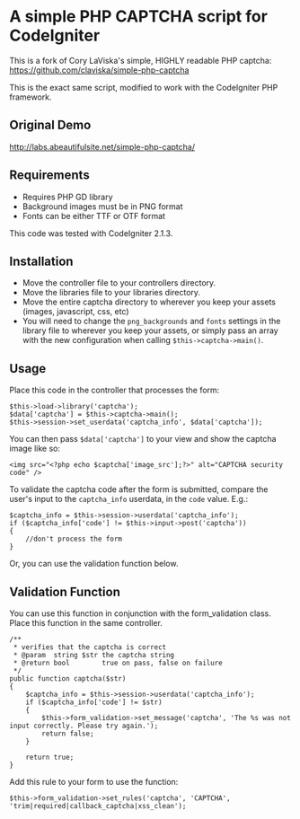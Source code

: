 # A simple PHP CAPTCHA script for CodeIgniter

This is a fork of Cory LaViska's simple, HIGHLY readable PHP captcha: https://github.com/claviska/simple-php-captcha

This is the exact same script, modified to work with the CodeIgniter PHP framework.

## Original Demo

http://labs.abeautifulsite.net/simple-php-captcha/


## Requirements

* Requires PHP GD library
* Background images must be in PNG format
* Fonts can be either TTF or OTF format

This code was tested with CodeIgniter 2.1.3.

## Installation

- Move the controller file to your controllers directory.
- Move the libraries file to your libraries directory.
- Move the entire captcha directory to wherever you keep your assets (images, javascript, css, etc)
- You will need to change the `png_backgrounds` and `fonts` settings in the library file to wherever you keep your assets, or simply pass an array with the new configuration when calling `$this->captcha->main()`.

## Usage

Place this code in the controller that processes the form:
	
	$this->load->library('captcha');
	$data['captcha'] = $this->captcha->main();
	$this->session->set_userdata('captcha_info', $data['captcha']);

You can then pass `$data['captcha']` to your view and show the captcha image like so:

	<img src="<?php echo $captcha['image_src'];?>" alt="CAPTCHA security code" />

To validate the captcha code after the form is submitted, compare the user's input to the `captcha_info` userdata, in the `code` value. E.g.:

	$captcha_info = $this->session->userdata('captcha_info');
	if ($captcha_info['code'] != $this->input->post('captcha'))
	{
		//don't process the form
	}

Or, you can use the validation function below.

## Validation Function

You can use this function in conjunction with the form_validation class. Place this function in the same controller.

	/**
	 * verifies that the captcha is correct
	 * @param  string $str the captcha string
	 * @return bool        true on pass, false on failure
	 */
	public function captcha($str)
	{
		$captcha_info = $this->session->userdata('captcha_info');
		if ($captcha_info['code'] != $str)
		{
			$this->form_validation->set_message('captcha', 'The %s was not input correctly. Please try again.');
			return false;
		}

		return true;
	}

Add this rule to your form to use the function:

	$this->form_validation->set_rules('captcha', 'CAPTCHA', 'trim|required|callback_captcha|xss_clean');
